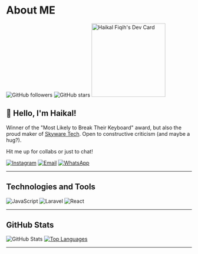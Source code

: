 # About ME

![GitHub followers](https://img.shields.io/github/followers/haikallfiqih?style=social)
![GitHub stars](https://img.shields.io/github/stars/haikallfiqih?style=social)
<a href="https://app.daily.dev/hiikalll"><img src="https://api.daily.dev/devcards/2503dd186fe74189b27b1a2c2656d33f.png?r=z0j" width="200" alt="Haikal Fiqih's Dev Card"/></a>

## 👋 Hello, I'm Haikal!

Winner of the "Most Likely to Break Their Keyboard" award, but also the proud maker of [Skyware Tech](mailto:withhaikal@gmail.com). Open to constructive criticism (and maybe a hug?).

Hit me up for collabs or just to chat!

[![Instagram](https://img.shields.io/badge/Instagram-%40haikallfiqih-ff69b4?style=for-the-badge&logo=instagram)](https://instagram.com/haikallfiqih)
[![Email](https://img.shields.io/badge/Email-withhaikal%40gmail.com-red?style=for-the-badge&logo=gmail)](mailto:withhaikal@gmail.com)
[![WhatsApp](https://img.shields.io/badge/WhatsApp-%2B6285959561535-25D366?style=for-the-badge&logo=whatsapp)](https://wa.me/6285959561535)


---
## Technologies and Tools

![JavaScript](https://img.shields.io/badge/JavaScript-%E2%9D%A4-yellow)
![Laravel](https://img.shields.io/badge/Laravel-%E2%9D%A4-red)
![React](https://img.shields.io/badge/React-%E2%9D%A4-blue)


---

## GitHub Stats

![GitHub Stats](https://github-readme-stats.vercel.app/api?username=haikallfiqih&show_icons=true&theme=vue) [![Top Languages](https://github-readme-stats.vercel.app/api/top-langs/?username=haikallfiqih&layout=compact)](https://github.com/haikallfiqih/github-readme-stats)

---




